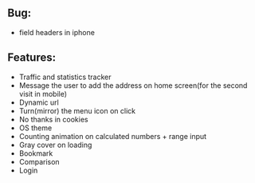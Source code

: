 ## Bug:
- field headers in iphone

## Features:
- Traffic and statistics tracker
- Message the user to add the address on home screen(for the second visit in mobile)
- Dynamic url
- Turn(mirror) the menu icon on click
- No thanks in cookies
- OS theme
- Counting animation on calculated numbers + range input
- Gray cover on loading
- Bookmark
- Comparison
- Login